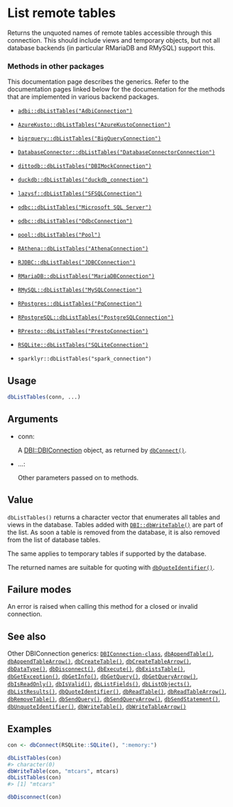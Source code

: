 # List remote tables

Returns the unquoted names of remote tables accessible through this
connection. This should include views and temporary objects, but not all
database backends (in particular RMariaDB and RMySQL) support this.

### Methods in other packages

This documentation page describes the generics. Refer to the
documentation pages linked below for the documentation for the methods
that are implemented in various backend packages.

- [`adbi::dbListTables("AdbiConnection")`](https://adbi.r-dbi.org/reference/AdbiConnection-class.html)

- [`AzureKusto::dbListTables("AzureKustoConnection")`](https://rdrr.io/pkg/AzureKusto/man/DBI_table.html)

- [`bigrquery::dbListTables("BigQueryConnection")`](https://bigrquery.r-dbi.org/reference/DBI.html)

- [`DatabaseConnector::dbListTables("DatabaseConnectorConnection")`](https://ohdsi.github.io/DatabaseConnector/reference/dbListTables-DatabaseConnectorConnection-method.html)

- [`dittodb::dbListTables("DBIMockConnection")`](https://dittodb.jonkeane.com/reference/mock-db-methods.html)

- [`duckdb::dbListTables("duckdb_connection")`](https://r.duckdb.org/reference/duckdb_connection-class.html)

- [`lazysf::dbListTables("SFSQLConnection")`](https://hypertidy.github.io/lazysf/reference/SFSQLConnection-class.html)

- [`odbc::dbListTables("Microsoft SQL Server")`](https://odbc.r-dbi.org/reference/SQLServer.html)

- [`odbc::dbListTables("OdbcConnection")`](https://odbc.r-dbi.org/reference/dbListTables-OdbcConnection-method.html)

- [`pool::dbListTables("Pool")`](http://rstudio.github.io/pool/reference/DBI-wrap.md)

- [`RAthena::dbListTables("AthenaConnection")`](https://dyfanjones.github.io/RAthena/reference/dbListTables.html)

- [`RJDBC::dbListTables("JDBCConnection")`](https://rdrr.io/pkg/RJDBC/man/JDBCConnection-methods.html)

- [`RMariaDB::dbListTables("MariaDBConnection")`](https://rmariadb.r-dbi.org/reference/mariadb-tables.html)

- [`RMySQL::dbListTables("MySQLConnection")`](https://r-dbi.r-universe.dev/RMySQL/reference/dbReadTable.html)

- [`RPostgres::dbListTables("PqConnection")`](https://rpostgres.r-dbi.org/reference/postgres-tables.html)

- [`RPostgreSQL::dbListTables("PostgreSQLConnection")`](https://rdrr.io/pkg/RPostgreSQL/man/dbListTables-methods.html)

- [`RPresto::dbListTables("PrestoConnection")`](https://rdrr.io/pkg/RPresto/man/PrestoConnection-class.html)

- [`RSQLite::dbListTables("SQLiteConnection")`](https://rsqlite.r-dbi.org/reference/SQLiteConnection-class.html)

- `sparklyr::dbListTables("spark_connection")`

## Usage

``` r
dbListTables(conn, ...)
```

## Arguments

- conn:

  A
  [DBI::DBIConnection](https://dbi.r-dbi.org/dev/reference/DBIConnection-class.md)
  object, as returned by
  [`dbConnect()`](https://dbi.r-dbi.org/dev/reference/dbConnect.md).

- ...:

  Other parameters passed on to methods.

## Value

`dbListTables()` returns a character vector that enumerates all tables
and views in the database. Tables added with
[`DBI::dbWriteTable()`](https://dbi.r-dbi.org/dev/reference/dbWriteTable.md)
are part of the list. As soon a table is removed from the database, it
is also removed from the list of database tables.

The same applies to temporary tables if supported by the database.

The returned names are suitable for quoting with
[`dbQuoteIdentifier()`](https://dbi.r-dbi.org/dev/reference/dbQuoteIdentifier.md).

## Failure modes

An error is raised when calling this method for a closed or invalid
connection.

## See also

Other DBIConnection generics:
[`DBIConnection-class`](https://dbi.r-dbi.org/dev/reference/DBIConnection-class.md),
[`dbAppendTable()`](https://dbi.r-dbi.org/dev/reference/dbAppendTable.md),
[`dbAppendTableArrow()`](https://dbi.r-dbi.org/dev/reference/dbAppendTableArrow.md),
[`dbCreateTable()`](https://dbi.r-dbi.org/dev/reference/dbCreateTable.md),
[`dbCreateTableArrow()`](https://dbi.r-dbi.org/dev/reference/dbCreateTableArrow.md),
[`dbDataType()`](https://dbi.r-dbi.org/dev/reference/dbDataType.md),
[`dbDisconnect()`](https://dbi.r-dbi.org/dev/reference/dbDisconnect.md),
[`dbExecute()`](https://dbi.r-dbi.org/dev/reference/dbExecute.md),
[`dbExistsTable()`](https://dbi.r-dbi.org/dev/reference/dbExistsTable.md),
[`dbGetException()`](https://dbi.r-dbi.org/dev/reference/dbGetException.md),
[`dbGetInfo()`](https://dbi.r-dbi.org/dev/reference/dbGetInfo.md),
[`dbGetQuery()`](https://dbi.r-dbi.org/dev/reference/dbGetQuery.md),
[`dbGetQueryArrow()`](https://dbi.r-dbi.org/dev/reference/dbGetQueryArrow.md),
[`dbIsReadOnly()`](https://dbi.r-dbi.org/dev/reference/dbIsReadOnly.md),
[`dbIsValid()`](https://dbi.r-dbi.org/dev/reference/dbIsValid.md),
[`dbListFields()`](https://dbi.r-dbi.org/dev/reference/dbListFields.md),
[`dbListObjects()`](https://dbi.r-dbi.org/dev/reference/dbListObjects.md),
[`dbListResults()`](https://dbi.r-dbi.org/dev/reference/dbListResults.md),
[`dbQuoteIdentifier()`](https://dbi.r-dbi.org/dev/reference/dbQuoteIdentifier.md),
[`dbReadTable()`](https://dbi.r-dbi.org/dev/reference/dbReadTable.md),
[`dbReadTableArrow()`](https://dbi.r-dbi.org/dev/reference/dbReadTableArrow.md),
[`dbRemoveTable()`](https://dbi.r-dbi.org/dev/reference/dbRemoveTable.md),
[`dbSendQuery()`](https://dbi.r-dbi.org/dev/reference/dbSendQuery.md),
[`dbSendQueryArrow()`](https://dbi.r-dbi.org/dev/reference/dbSendQueryArrow.md),
[`dbSendStatement()`](https://dbi.r-dbi.org/dev/reference/dbSendStatement.md),
[`dbUnquoteIdentifier()`](https://dbi.r-dbi.org/dev/reference/dbUnquoteIdentifier.md),
[`dbWriteTable()`](https://dbi.r-dbi.org/dev/reference/dbWriteTable.md),
[`dbWriteTableArrow()`](https://dbi.r-dbi.org/dev/reference/dbWriteTableArrow.md)

## Examples

``` r
con <- dbConnect(RSQLite::SQLite(), ":memory:")

dbListTables(con)
#> character(0)
dbWriteTable(con, "mtcars", mtcars)
dbListTables(con)
#> [1] "mtcars"

dbDisconnect(con)
```
